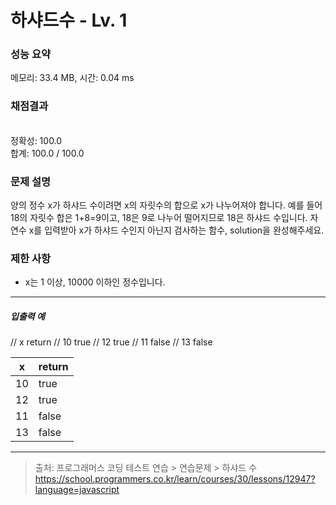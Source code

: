 # 하샤드수 - Lv. 1

### 성능 요약

메모리: 33.4 MB, 시간: 0.04 ms

### 채점결과

<br/>정확성: 100.0<br/>합계: 100.0 / 100.0

### 문제 설명

양의 정수 x가 하샤드 수이려면 x의 자릿수의 합으로 x가 나누어져야 합니다. 예를 들어 18의 자릿수 합은 1+8=9이고, 18은 9로 나누어 떨어지므로 18은 하샤드 수입니다. 자연수 x를 입력받아 x가 하샤드 수인지 아닌지 검사하는 함수, solution을 완성해주세요.

### 제한 사항

+ x는 1 이상, 10000 이하인 정수입니다.
 
<hr>

<h5>입출력 예</h5>
// x	return
// 10	true
// 12	true
// 11	false
// 13	false

| x | return
|-----|-----|
| 10 | true |
| 12 | true |
| 11 | false |
| 13 | false |

<hr>

> 출처: 프로그래머스 코딩 테스트 연습 > 연습문제 > 하샤드 수 https://school.programmers.co.kr/learn/courses/30/lessons/12947?language=javascript
